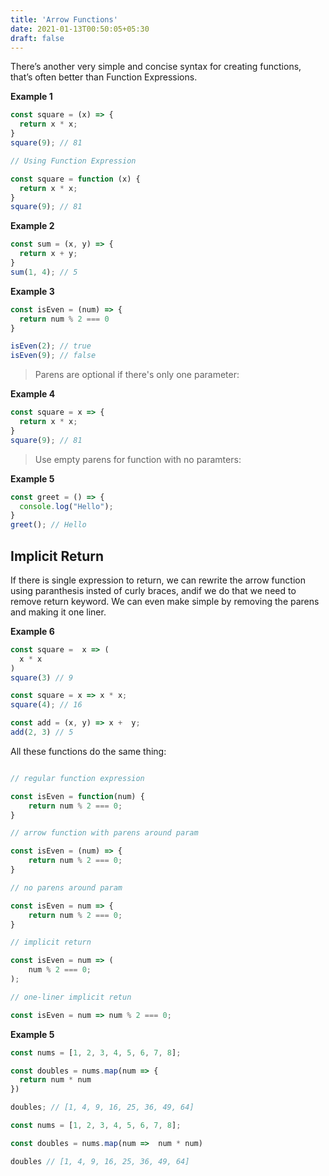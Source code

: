 ```yaml
---
title: 'Arrow Functions'
date: 2021-01-13T00:50:05+05:30
draft: false
---
```


There’s another very simple and concise syntax for creating functions, that’s often better than Function Expressions.

**Example 1**

```javascript
const square = (x) => {
  return x * x;
}
square(9); // 81

// Using Function Expression

const square = function (x) {
  return x * x;
}
square(9); // 81

```

**Example 2**

```javascript
const sum = (x, y) => {
  return x + y;
}
sum(1, 4); // 5
```

**Example 3**

```javascript
const isEven = (num) => {
  return num % 2 === 0
}

isEven(2); // true
isEven(9); // false
```

> Parens are optional if there's only one parameter:

**Example 4**

```javascript
const square = x => {
  return x * x;
}
square(9); // 81
```

> Use empty parens for function with no paramters: 

**Example 5**

```javascript
const greet = () => {
  console.log("Hello");
}
greet(); // Hello
```

## Implicit Return 

If there is single expression to return, we can rewrite the arrow function using paranthesis insted of curly braces, andif we do that we need to remove return keyword. We can even make simple by removing the parens and making it one liner.

**Example 6**

```javascript
const square =  x => ( 
  x * x
)
square(3) // 9

const square = x => x * x;
square(4); // 16

const add = (x, y) => x +  y;
add(2, 3) // 5
```

All these functions do the same thing:

```javascript

// regular function expression

const isEven = function(num) {
	return num % 2 === 0;
}

// arrow function with parens around param

const isEven = (num) => {
	return num % 2 === 0;
}

// no parens around param

const isEven = num => {
	return num % 2 === 0;
}

// implicit return

const isEven = num => (
	num % 2 === 0;
);

// one-liner implicit retun

const isEven = num => num % 2 === 0;

```

**Example 5**

```javascript
const nums = [1, 2, 3, 4, 5, 6, 7, 8];

const doubles = nums.map(num => {
  return num * num
})

doubles; // [1, 4, 9, 16, 25, 36, 49, 64]

const nums = [1, 2, 3, 4, 5, 6, 7, 8];

const doubles = nums.map(num =>  num * num)

doubles // [1, 4, 9, 16, 25, 36, 49, 64]
```